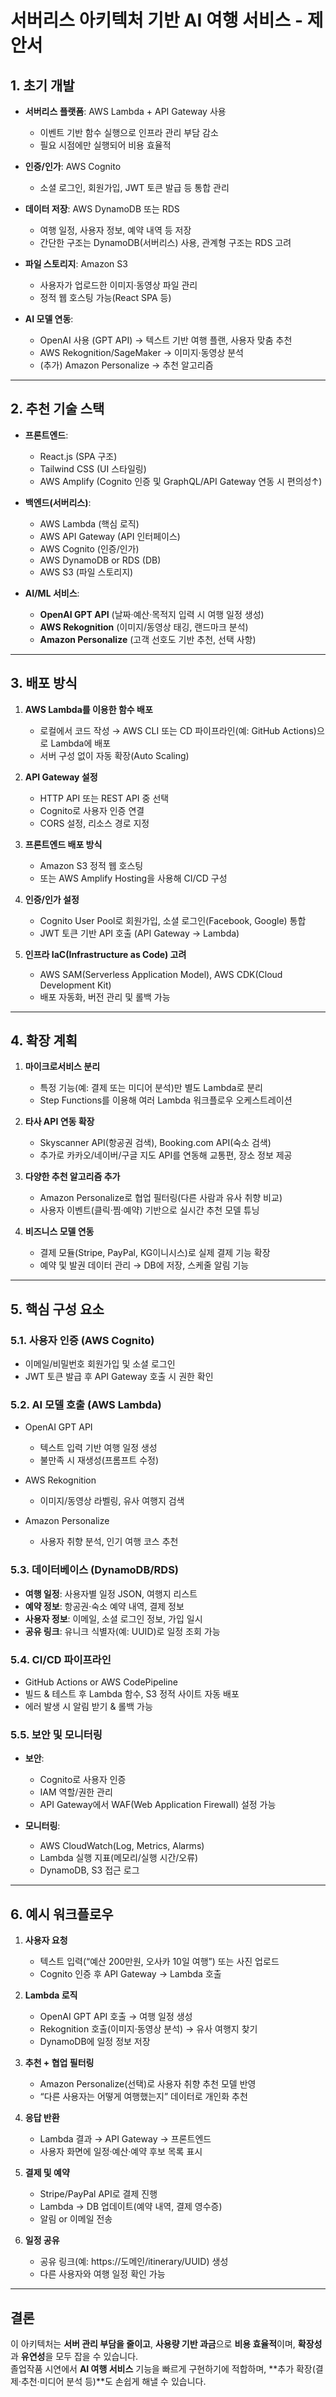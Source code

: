 # 서버리스 아키텍처 기반 AI 여행 서비스 - 제안서

## 1. 초기 개발

- **서버리스 플랫폼**: AWS Lambda + API Gateway 사용
  - 이벤트 기반 함수 실행으로 인프라 관리 부담 감소
  - 필요 시점에만 실행되어 비용 효율적

- **인증/인가**: AWS Cognito
  - 소셜 로그인, 회원가입, JWT 토큰 발급 등 통합 관리

- **데이터 저장**: AWS DynamoDB 또는 RDS
  - 여행 일정, 사용자 정보, 예약 내역 등 저장
  - 간단한 구조는 DynamoDB(서버리스) 사용, 관계형 구조는 RDS 고려

- **파일 스토리지**: Amazon S3
  - 사용자가 업로드한 이미지·동영상 파일 관리
  - 정적 웹 호스팅 가능(React SPA 등)

- **AI 모델 연동**:
  - OpenAI 사용 (GPT API) → 텍스트 기반 여행 플랜, 사용자 맞춤 추천
  - AWS Rekognition/SageMaker → 이미지·동영상 분석
  - (추가) Amazon Personalize → 추천 알고리즘

---

## 2. 추천 기술 스택

- **프론트엔드**:  
  - React.js (SPA 구조)  
  - Tailwind CSS (UI 스타일링)  
  - AWS Amplify (Cognito 인증 및 GraphQL/API Gateway 연동 시 편의성↑)  

- **백엔드(서버리스)**:  
  - AWS Lambda (핵심 로직)  
  - AWS API Gateway (API 인터페이스)  
  - AWS Cognito (인증/인가)
  - AWS DynamoDB or RDS (DB)  
  - AWS S3 (파일 스토리지)  

- **AI/ML 서비스**:  
  - **OpenAI GPT API** (날짜·예산·목적지 입력 시 여행 일정 생성)  
  - **AWS Rekognition** (이미지/동영상 태깅, 랜드마크 분석)  
  - **Amazon Personalize** (고객 선호도 기반 추천, 선택 사항)  

---

## 3. 배포 방식

1. **AWS Lambda를 이용한 함수 배포**  
   - 로컬에서 코드 작성 → AWS CLI 또는 CD 파이프라인(예: GitHub Actions)으로 Lambda에 배포  
   - 서버 구성 없이 자동 확장(Auto Scaling)

2. **API Gateway 설정**  
   - HTTP API 또는 REST API 중 선택  
   - Cognito로 사용자 인증 연결  
   - CORS 설정, 리소스 경로 지정

3. **프론트엔드 배포 방식**  
   - Amazon S3 정적 웹 호스팅  
   - 또는 AWS Amplify Hosting을 사용해 CI/CD 구성

4. **인증/인가 설정**  
   - Cognito User Pool로 회원가입, 소셜 로그인(Facebook, Google) 통합  
   - JWT 토큰 기반 API 호출 (API Gateway → Lambda)

5. **인프라 IaC(Infrastructure as Code) 고려**  
   - AWS SAM(Serverless Application Model), AWS CDK(Cloud Development Kit)  
   - 배포 자동화, 버전 관리 및 롤백 가능

---

## 4. 확장 계획

1. **마이크로서비스 분리**  
   - 특정 기능(예: 결제 또는 미디어 분석)만 별도 Lambda로 분리  
   - Step Functions를 이용해 여러 Lambda 워크플로우 오케스트레이션

2. **타사 API 연동 확장**  
   - Skyscanner API(항공권 검색), Booking.com API(숙소 검색)  
   - 추가로 카카오/네이버/구글 지도 API를 연동해 교통편, 장소 정보 제공

3. **다양한 추천 알고리즘 추가**  
   - Amazon Personalize로 협업 필터링(다른 사람과 유사 취향 비교)  
   - 사용자 이벤트(클릭·찜·예약) 기반으로 실시간 추천 모델 튜닝

4. **비즈니스 모델 연동**  
   - 결제 모듈(Stripe, PayPal, KG이니시스)로 실제 결제 기능 확장  
   - 예약 및 발권 데이터 관리 → DB에 저장, 스케줄 알림 기능

---

## 5. 핵심 구성 요소

### 5.1. 사용자 인증 (AWS Cognito)
- 이메일/비밀번호 회원가입 및 소셜 로그인
- JWT 토큰 발급 후 API Gateway 호출 시 권한 확인

### 5.2. AI 모델 호출 (AWS Lambda)
- OpenAI GPT API  
  - 텍스트 입력 기반 여행 일정 생성
  - 불만족 시 재생성(프롬프트 수정)

- AWS Rekognition  
  - 이미지/동영상 라벨링, 유사 여행지 검색  

- Amazon Personalize  
  - 사용자 취향 분석, 인기 여행 코스 추천

### 5.3. 데이터베이스 (DynamoDB/RDS)
- **여행 일정**: 사용자별 일정 JSON, 여행지 리스트  
- **예약 정보**: 항공권·숙소 예약 내역, 결제 정보  
- **사용자 정보**: 이메일, 소셜 로그인 정보, 가입 일시  
- **공유 링크**: 유니크 식별자(예: UUID)로 일정 조회 가능

### 5.4. CI/CD 파이프라인
- GitHub Actions or AWS CodePipeline
- 빌드 & 테스트 후 Lambda 함수, S3 정적 사이트 자동 배포
- 에러 발생 시 알림 받기 & 롤백 가능

### 5.5. 보안 및 모니터링
- **보안**:  
  - Cognito로 사용자 인증  
  - IAM 역할/권한 관리  
  - API Gateway에서 WAF(Web Application Firewall) 설정 가능  
  
- **모니터링**:  
  - AWS CloudWatch(Log, Metrics, Alarms)  
  - Lambda 실행 지표(메모리/실행 시간/오류)  
  - DynamoDB, S3 접근 로그

---

## 6. 예시 워크플로우

1. **사용자 요청**  
   - 텍스트 입력(“예산 200만원, 오사카 10일 여행”) 또는 사진 업로드  
   - Cognito 인증 후 API Gateway → Lambda 호출

2. **Lambda 로직**  
   - OpenAI GPT API 호출 → 여행 일정 생성  
   - Rekognition 호출(이미지·동영상 분석) → 유사 여행지 찾기  
   - DynamoDB에 일정 정보 저장

3. **추천 + 협업 필터링**  
   - Amazon Personalize(선택)로 사용자 취향 추천 모델 반영  
   - “다른 사용자는 어떻게 여행했는지” 데이터로 개인화 추천

4. **응답 반환**  
   - Lambda 결과 → API Gateway → 프론트엔드  
   - 사용자 화면에 일정·예산·예약 후보 목록 표시

5. **결제 및 예약**  
   - Stripe/PayPal API로 결제 진행  
   - Lambda → DB 업데이트(예약 내역, 결제 영수증)  
   - 알림 or 이메일 전송

6. **일정 공유**  
   - 공유 링크(예: https://도메인/itinerary/UUID) 생성  
   - 다른 사용자와 여행 일정 확인 가능

---

## 결론

이 아키텍처는 **서버 관리 부담을 줄이고**, **사용량 기반 과금**으로 **비용 효율적**이며, **확장성**과 **유연성**을 모두 잡을 수 있습니다.  
졸업작품 시연에서 **AI 여행 서비스** 기능을 빠르게 구현하기에 적합하며, **추가 확장(결제·추천·미디어 분석 등)**도 손쉽게 해낼 수 있습니다. 